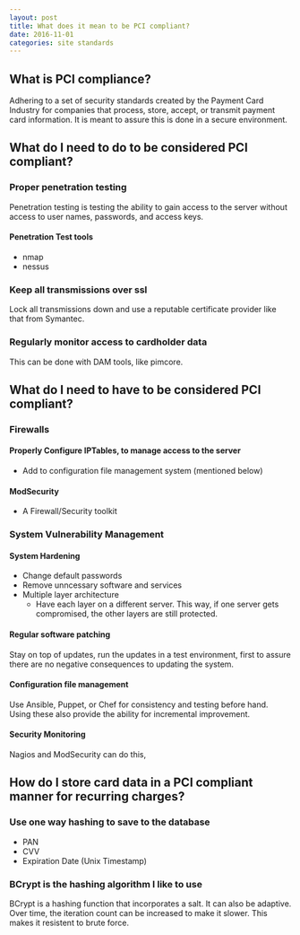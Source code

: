 ```yaml
---
layout: post
title: What does it mean to be PCI compliant?
date: 2016-11-01
categories: site standards
---
```


## What is PCI compliance?
  Adhering to a set of security standards created by the Payment Card Industry for companies that process, store, accept, or transmit payment card information. It is meant to assure this is done in a secure environment.

## What do I need to do to be considered PCI compliant?

### Proper penetration testing
Penetration testing is testing the ability to gain access to the server without access to user names, passwords, and access keys.

#### Penetration Test tools
- nmap
- nessus

### Keep all transmissions over ssl
Lock all transmissions down and use a reputable certificate provider like that from Symantec.

### Regularly monitor access to cardholder data
This can be done with DAM tools, like pimcore.

## What do I need to have to be considered PCI compliant?

### Firewalls

#### Properly Configure IPTables, to manage access to the server

- Add to configuration file management system (mentioned below)

#### ModSecurity

- A Firewall/Security toolkit

### System Vulnerability Management

#### System Hardening

- Change default passwords
- Remove unncessary software and services
- Multiple layer architecture
  + Have each layer on a different server.  This way, if one server gets compromised, the other layers are still protected.

#### Regular software patching

Stay on top of updates, run the updates in a test environment, first to assure there are no negative consequences to updating the system.

#### Configuration file management

Use Ansible, Puppet, or Chef for consistency and testing before hand.  Using these also provide the ability for incremental improvement.

#### Security Monitoring

Nagios and ModSecurity can do this,

## How do I store card data in a PCI compliant manner for recurring charges?
### Use one way hashing to save to the database
- PAN
- CVV
- Expiration Date (Unix Timestamp)

### BCrypt is the hashing algorithm I like to use
BCrypt is a hashing function that incorporates a salt. It can also be adaptive.  Over time, the iteration count can be increased to make it slower. This makes it resistent to brute force.

